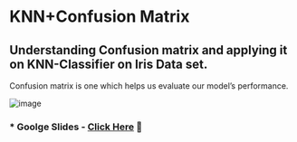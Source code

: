# KNN+Confusion Matrix

## Understanding Confusion matrix and applying it on KNN-Classifier on Iris Data set.

Confusion matrix is one  which helps us evaluate our model’s performance.

![image](https://user-images.githubusercontent.com/81066837/121443171-db0c3680-c941-11eb-9fa7-3c8248b3b9a9.png)

###  * Goolge Slides -  [Click Here](https://docs.google.com/presentation/d/1AEtPa-TIvQlHOnyjRQNS-Mcdw04Rx_2PQf7gEaLjOp8/edit?usp=sharing) &#x1F537;




